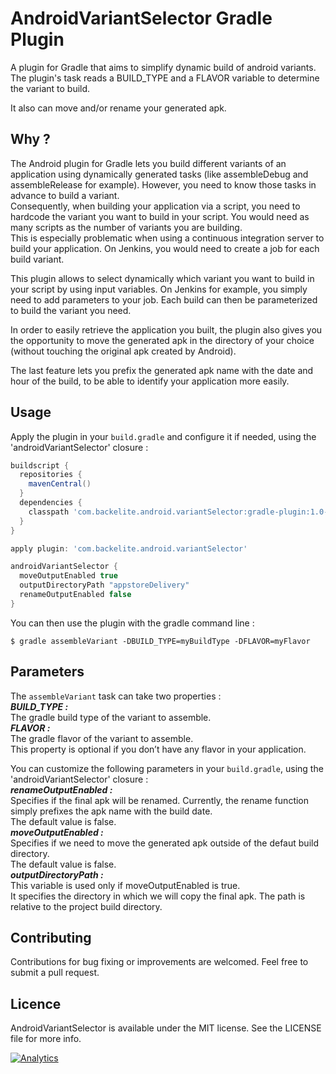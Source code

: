 # AndroidVariantSelector Gradle Plugin

A plugin for Gradle that aims to simplify dynamic build of android variants.
The plugin's task reads a BUILD_TYPE and a FLAVOR variable to determine the variant to build.

It also can move and/or rename your generated apk.


## Why ?
The Android plugin for Gradle lets you build different variants of an application using dynamically generated tasks (like assembleDebug and assembleRelease for example). However, you need to know those tasks in advance to build a variant.  
Consequently, when building your application via a script, you need to hardcode the variant you want to build in your script. You would need as many scripts as the number of variants you are building.  
This is especially problematic when using a continuous integration server to build your application. On Jenkins, you would need to create a job for each build variant.  

This plugin allows to select dynamically which variant you want to build in your script by  using input variables. On Jenkins for example, you simply need to add parameters to your job. Each build can then be parameterized to build the variant you need.

In order to easily retrieve the application you built, the plugin also gives you the opportunity to move the generated apk in the directory of your choice (without touching the original apk created by Android).

The last feature lets you prefix the generated apk name with the date and hour of the build, to be able to identify your application more easily.


## Usage

Apply the plugin in your `build.gradle` and configure it if needed, using the 'androidVariantSelector' closure :

```groovy
buildscript {
  repositories {
    mavenCentral()
  }
  dependencies {
    classpath 'com.backelite.android.variantSelector:gradle-plugin:1.0-SNAPSHOT'
  }
}

apply plugin: 'com.backelite.android.variantSelector'

androidVariantSelector {
  moveOutputEnabled true
  outputDirectoryPath "appstoreDelivery"
  renameOutputEnabled false
}
```

You can then use the plugin with the gradle command line :

    $ gradle assembleVariant -DBUILD_TYPE=myBuildType -DFLAVOR=myFlavor


## Parameters
The `assembleVariant` task can take two properties :  
_**BUILD_TYPE :**_  
The gradle build type of the variant to assemble.  
_**FLAVOR :**_  
The gradle flavor of the variant to assemble.  
This property is optional if you don’t have any flavor in your application.

You can customize the following parameters in your `build.gradle`, using the 'androidVariantSelector' closure :  
_**renameOutputEnabled :**_  
Specifies if the final apk will be renamed. Currently, the rename function simply prefixes the apk name with the build date.  
The default value is false.  
_**moveOutputEnabled :**_  
Specifies if we need to move the generated apk outside of the defaut build directory.  
The default value is false.  
_**outputDirectoryPath :**_  
This variable is used only if moveOutputEnabled is true.  
It specifies the directory in which we will copy the final apk. The path is relative to the project build directory.


## Contributing
Contributions for bug fixing or improvements are welcomed. Feel free to submit a pull request.

## Licence
AndroidVariantSelector is available under the MIT license. See the LICENSE file for more info.

[![Analytics](https://ga-beacon.appspot.com/UA-44164731-1/android-variant-selector/readme?pixel)](https://github.com/igrigorik/ga-beacon)